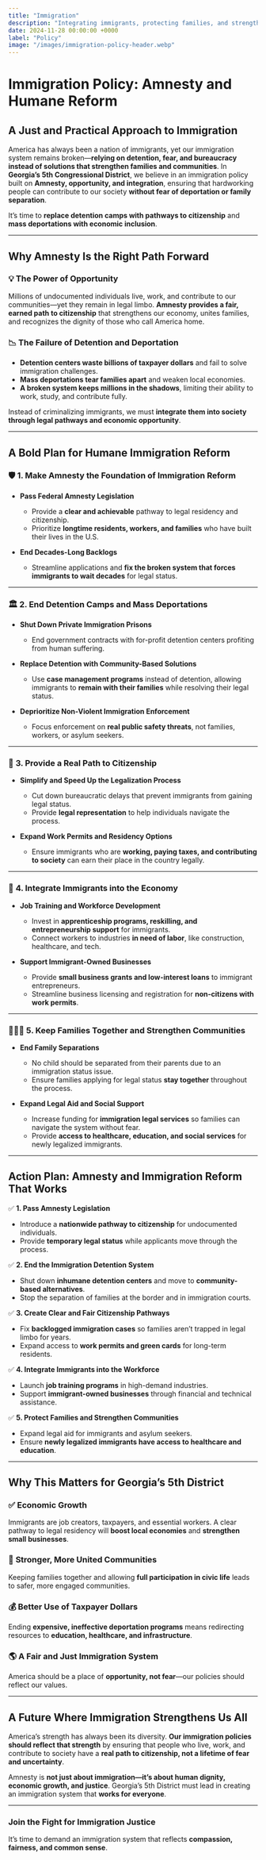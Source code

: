 ```yaml
---
title: "Immigration"
description: "Integrating immigrants, protecting families, and strengthening our communities without detention camps or mass deportations."
date: 2024-11-28 00:00:00 +0000
label: "Policy"
image: "/images/immigration-policy-header.webp"
---
```


# **Immigration Policy: Amnesty and Humane Reform**  

## **A Just and Practical Approach to Immigration**  

America has always been a nation of immigrants, yet our immigration system remains broken—**relying on detention, fear, and bureaucracy instead of solutions that strengthen families and communities**. In **Georgia’s 5th Congressional District**, we believe in an immigration policy built on **Amnesty, opportunity, and integration**, ensuring that hardworking people can contribute to our society **without fear of deportation or family separation**.  

It’s time to **replace detention camps with pathways to citizenship** and **mass deportations with economic inclusion**.  

---

## **Why Amnesty Is the Right Path Forward**  

### 💡 **The Power of Opportunity**  
Millions of undocumented individuals live, work, and contribute to our communities—yet they remain in legal limbo. **Amnesty provides a fair, earned path to citizenship** that strengthens our economy, unites families, and recognizes the dignity of those who call America home.  

### 📉 **The Failure of Detention and Deportation**  
- **Detention centers waste billions of taxpayer dollars** and fail to solve immigration challenges.  
- **Mass deportations tear families apart** and weaken local economies.  
- **A broken system keeps millions in the shadows**, limiting their ability to work, study, and contribute fully.  

Instead of criminalizing immigrants, we must **integrate them into society through legal pathways and economic opportunity**.  

---

## **A Bold Plan for Humane Immigration Reform**  

### 🛡️ **1. Make Amnesty the Foundation of Immigration Reform**  
- **Pass Federal Amnesty Legislation**  
  - Provide a **clear and achievable** pathway to legal residency and citizenship.  
  - Prioritize **longtime residents, workers, and families** who have built their lives in the U.S.  

- **End Decades-Long Backlogs**  
  - Streamline applications and **fix the broken system that forces immigrants to wait decades** for legal status.  

---

### 🏛️ **2. End Detention Camps and Mass Deportations**  
- **Shut Down Private Immigration Prisons**  
  - End government contracts with for-profit detention centers profiting from human suffering.  

- **Replace Detention with Community-Based Solutions**  
  - Use **case management programs** instead of detention, allowing immigrants to **remain with their families** while resolving their legal status.  

- **Deprioritize Non-Violent Immigration Enforcement**  
  - Focus enforcement on **real public safety threats**, not families, workers, or asylum seekers.  

---

### 🤝 **3. Provide a Real Path to Citizenship**  
- **Simplify and Speed Up the Legalization Process**  
  - Cut down bureaucratic delays that prevent immigrants from gaining legal status.  
  - Provide **legal representation** to help individuals navigate the process.  

- **Expand Work Permits and Residency Options**  
  - Ensure immigrants who are **working, paying taxes, and contributing to society** can earn their place in the country legally.  

---

### 💼 **4. Integrate Immigrants into the Economy**  
- **Job Training and Workforce Development**  
  - Invest in **apprenticeship programs, reskilling, and entrepreneurship support** for immigrants.  
  - Connect workers to industries **in need of labor**, like construction, healthcare, and tech.  

- **Support Immigrant-Owned Businesses**  
  - Provide **small business grants and low-interest loans** to immigrant entrepreneurs.  
  - Streamline business licensing and registration for **non-citizens with work permits**.  

---

### 👨‍👩‍👧 **5. Keep Families Together and Strengthen Communities**  
- **End Family Separations**  
  - No child should be separated from their parents due to an immigration status issue.  
  - Ensure families applying for legal status **stay together** throughout the process.  

- **Expand Legal Aid and Social Support**  
  - Increase funding for **immigration legal services** so families can navigate the system without fear.  
  - Provide **access to healthcare, education, and social services** for newly legalized immigrants.  

---

## **Action Plan: Amnesty and Immigration Reform That Works**  

✅ **1. Pass Amnesty Legislation**  
- Introduce a **nationwide pathway to citizenship** for undocumented individuals.  
- Provide **temporary legal status** while applicants move through the process.  

✅ **2. End the Immigration Detention System**  
- Shut down **inhumane detention centers** and move to **community-based alternatives**.  
- Stop the separation of families at the border and in immigration courts.  

✅ **3. Create Clear and Fair Citizenship Pathways**  
- Fix **backlogged immigration cases** so families aren’t trapped in legal limbo for years.  
- Expand access to **work permits and green cards** for long-term residents.  

✅ **4. Integrate Immigrants into the Workforce**  
- Launch **job training programs** in high-demand industries.  
- Support **immigrant-owned businesses** through financial and technical assistance.  

✅ **5. Protect Families and Strengthen Communities**  
- Expand legal aid for immigrants and asylum seekers.  
- Ensure **newly legalized immigrants have access to healthcare and education**.  

---

## **Why This Matters for Georgia’s 5th District**  

### ✅ **Economic Growth**  
Immigrants are job creators, taxpayers, and essential workers. A clear pathway to legal residency will **boost local economies** and **strengthen small businesses**.  

### 🤝 **Stronger, More United Communities**  
Keeping families together and allowing **full participation in civic life** leads to safer, more engaged communities.  

### 💰 **Better Use of Taxpayer Dollars**  
Ending **expensive, ineffective deportation programs** means redirecting resources to **education, healthcare, and infrastructure**.  

### 🌎 **A Fair and Just Immigration System**  
America should be a place of **opportunity, not fear**—our policies should reflect our values.  

---

## **A Future Where Immigration Strengthens Us All**  

America’s strength has always been its diversity. **Our immigration policies should reflect that strength** by ensuring that people who live, work, and contribute to society have a **real path to citizenship, not a lifetime of fear and uncertainty**.  

Amnesty is **not just about immigration—it’s about human dignity, economic growth, and justice**. Georgia’s 5th District must lead in creating an immigration system that **works for everyone**.  

---

### **Join the Fight for Immigration Justice**  

It’s time to demand an immigration system that reflects **compassion, fairness, and common sense**.  